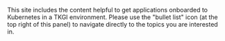 This site includes the content helpful to get applications onboarded to Kubernetes in a TKGI environment.
Please use the "bullet list" icon (at the top  right of this panel) to navigate directly to the topics you are interested in.
